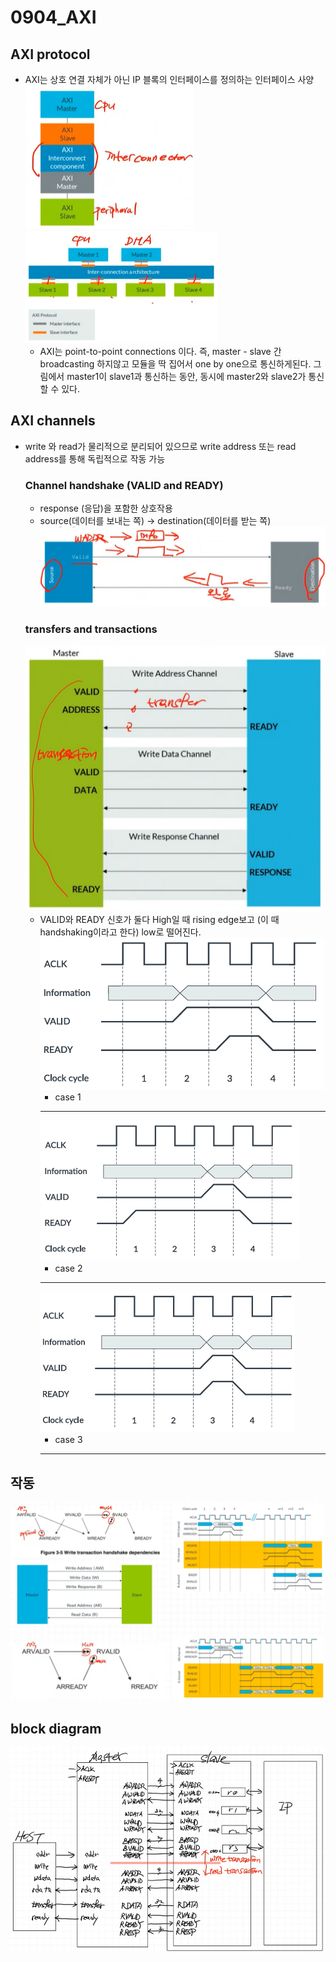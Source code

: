 # 0904_AXI

## AXI protocol 
- AXI는 상호 연결 자체가 아닌 IP 블록의 인터페이스를 정의하는 인터페이스 사양
  <img src = "./images/axi.png"><img>
  <img src = "./images/axi1.png"><img>
    - AXI는 point-to-point connections 이다. 즉, master - slave 간 broadcasting 하지않고 모듈을 딱 집어서 one by one으로 통신하게된다. 그림에서 master1이 slave1과 통신하는 동안, 동시에 master2와 slave2가 통신할 수 있다.

## AXI channels
- write 와 read가 물리적으로 분리되어 있으므로 write address 또는 read address를 통해 독립적으로 작동 가능
  ### Channel handshake (VALID and READY)
  - response (응답)을 포함한 상호작용 
  - source(데이터를 보내는 쪽) -> destination(데이터를 받는 쪽)
  <img src = "./images/channel_handshake.png"><img>
  ### transfers and transactions
  <img src = "./images/transfer_transaction.png"><img>
  - VALID와 READY 신호가 둘다 High일 때 rising edge보고 (이 때 handshaking이라고 한다) low로 떨어진다. 
  <img src = "./images/transfer_ex1.png"><img>
    - case 1
    -----
    <img src = "./images/transfer_ex2.png"><img>
    - case 2
    -----------
    <img src = "./images/transfer_ex3.png"><img>
    - case 3
    ---------
## 작동
<img src = "./images/view.png"><img>

## block diagram
<img src = "./images/diagram.png"><img>